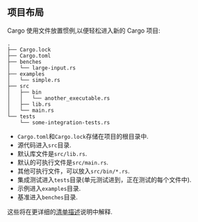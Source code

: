 ## 项目布局

Cargo 使用文件放置惯例,以便轻松进入新的 Cargo 项目:

```shell
.
├── Cargo.lock
├── Cargo.toml
├── benches
│   └── large-input.rs
├── examples
│   └── simple.rs
├── src
│   ├── bin
│   │   └── another_executable.rs
│   ├── lib.rs
│   └── main.rs
└── tests
    └── some-integration-tests.rs
```

- `Cargo.toml`和`Cargo.lock`存储在项目的根目录中.
- 源代码进入`src`目录.
- 默认库文件是`src/lib.rs`.
- 默认的可执行文件是`src/main.rs`.
- 其他可执行文件，可以放入`src/bin/*.rs`.
- 集成测试进入`tests`目录(单元测试进到，正在测试的每个文件中).
- 示例进入`examples`目录.
- 基准进入`benches`目录.

这些将在更详细的[清单描述](../reference/manifest.md#the-project-layout)说明中解释.
